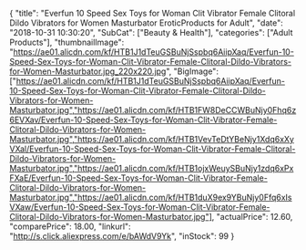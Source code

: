 {
	"title": "Everfun 10 Speed Sex Toys for Woman Clit Vibrator Female Clitoral Dildo Vibrators for Women Masturbator EroticProducts for Adult",
	"date": "2018-10-31 10:30:20",
	"SubCat": ["Beauty & Health"],
	"categories": ["Adult Products"],
	"thumbnailImage": "https://ae01.alicdn.com/kf/HTB1J1dTeuGSBuNjSspbq6AiipXaq/Everfun-10-Speed-Sex-Toys-for-Woman-Clit-Vibrator-Female-Clitoral-Dildo-Vibrators-for-Women-Masturbator.jpg_220x220.jpg",
	"BigImage": ["https://ae01.alicdn.com/kf/HTB1J1dTeuGSBuNjSspbq6AiipXaq/Everfun-10-Speed-Sex-Toys-for-Woman-Clit-Vibrator-Female-Clitoral-Dildo-Vibrators-for-Women-Masturbator.jpg","https://ae01.alicdn.com/kf/HTB1FW8DeCCWBuNjy0Fhq6z6EVXav/Everfun-10-Speed-Sex-Toys-for-Woman-Clit-Vibrator-Female-Clitoral-Dildo-Vibrators-for-Women-Masturbator.jpg","https://ae01.alicdn.com/kf/HTB1VevTeDtYBeNjy1Xdq6xXyVXal/Everfun-10-Speed-Sex-Toys-for-Woman-Clit-Vibrator-Female-Clitoral-Dildo-Vibrators-for-Women-Masturbator.jpg","https://ae01.alicdn.com/kf/HTB1ojxWeuySBuNjy1zdq6xPxFXaE/Everfun-10-Speed-Sex-Toys-for-Woman-Clit-Vibrator-Female-Clitoral-Dildo-Vibrators-for-Women-Masturbator.jpg","https://ae01.alicdn.com/kf/HTB1duX9ex9YBuNjy0Ffq6xIsVXaw/Everfun-10-Speed-Sex-Toys-for-Woman-Clit-Vibrator-Female-Clitoral-Dildo-Vibrators-for-Women-Masturbator.jpg"],
	"actualPrice": 12.60,
	"comparePrice": 18.00,
	"linkurl": "http://s.click.aliexpress.com/e/bAWdV9Yk",
	"inStock": 99
}
